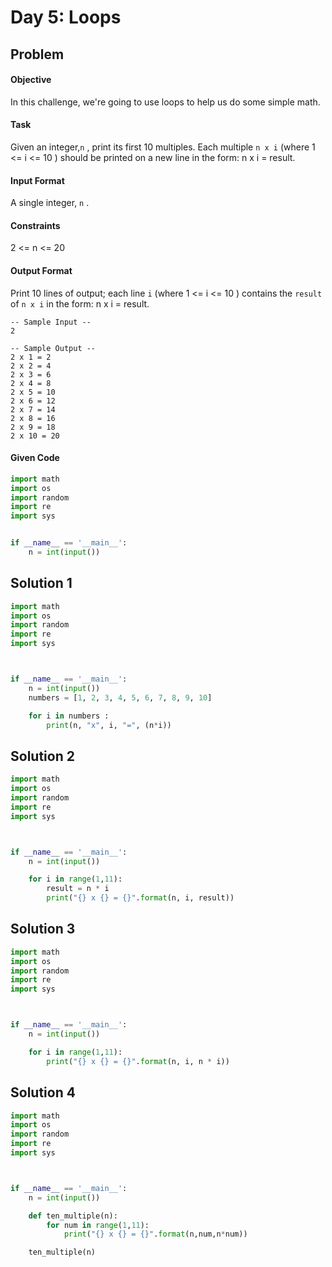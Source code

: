 # Day 5: Loops
## Problem
#### Objective
In this challenge, we're going to use loops to help us do some simple math.

#### Task
Given an integer,`n` , print its first 10 multiples. Each multiple `n x i` (where 1 <= i <= 10 ) should be printed on a new line in the form: n x i = result.

#### Input Format
A single integer, `n` .

#### Constraints
2 <= n <= 20

#### Output Format
Print 10 lines of output; each line `i` (where 1 <= i <= 10 ) contains the `result` of `n x i` in the form:
n x i = result.

```
-- Sample Input --
2
```

```
-- Sample Output --
2 x 1 = 2
2 x 2 = 4
2 x 3 = 6
2 x 4 = 8
2 x 5 = 10
2 x 6 = 12
2 x 7 = 14
2 x 8 = 16
2 x 9 = 18
2 x 10 = 20
```


#### Given Code

```python
import math
import os
import random
import re
import sys


if __name__ == '__main__':
    n = int(input())
```

## Solution 1

```python
import math
import os
import random
import re
import sys



if __name__ == '__main__':
    n = int(input())
    numbers = [1, 2, 3, 4, 5, 6, 7, 8, 9, 10]

    for i in numbers :
        print(n, "x", i, "=", (n*i))
```


## Solution 2

```python
import math
import os
import random
import re
import sys



if __name__ == '__main__':
    n = int(input())

    for i in range(1,11):
        result = n * i
        print("{} x {} = {}".format(n, i, result))
```


## Solution 3

```python
import math
import os
import random
import re
import sys



if __name__ == '__main__':
    n = int(input())

    for i in range(1,11):
        print("{} x {} = {}".format(n, i, n * i))
```


## Solution 4

```python
import math
import os
import random
import re
import sys



if __name__ == '__main__':
    n = int(input())

    def ten_multiple(n):
        for num in range(1,11):
            print("{} x {} = {}".format(n,num,n*num))

    ten_multiple(n)
```
